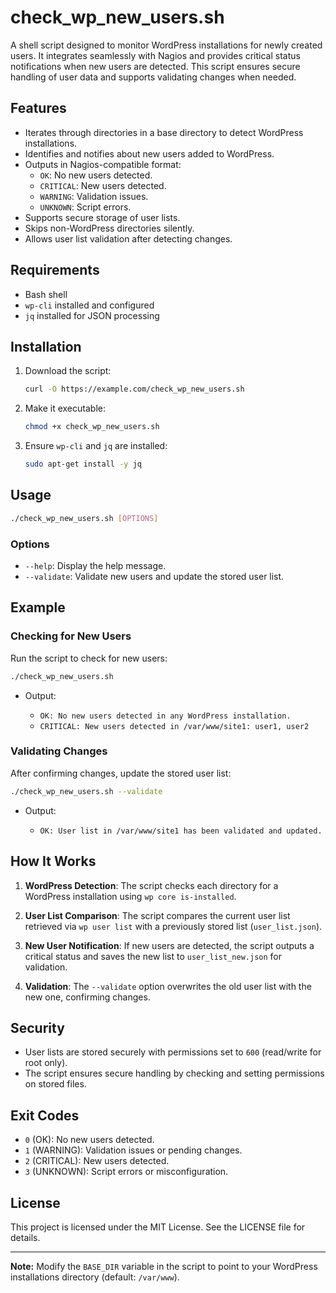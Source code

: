 # check_wp_new_users.sh

A shell script designed to monitor WordPress installations for newly created users. It integrates seamlessly with Nagios and provides critical status notifications when new users are detected. This script ensures secure handling of user data and supports validating changes when needed.

## Features

- Iterates through directories in a base directory to detect WordPress installations.
- Identifies and notifies about new users added to WordPress.
- Outputs in Nagios-compatible format:
  - `OK`: No new users detected.
  - `CRITICAL`: New users detected.
  - `WARNING`: Validation issues.
  - `UNKNOWN`: Script errors.
- Supports secure storage of user lists.
- Skips non-WordPress directories silently.
- Allows user list validation after detecting changes.

## Requirements

- Bash shell
- `wp-cli` installed and configured
- `jq` installed for JSON processing

## Installation

1. Download the script:

   ```bash
   curl -O https://example.com/check_wp_new_users.sh
   ```
2. Make it executable:

   ```bash
   chmod +x check_wp_new_users.sh
   ```
3. Ensure `wp-cli` and `jq` are installed:

   ```bash
   sudo apt-get install -y jq
   ```

## Usage

```bash
./check_wp_new_users.sh [OPTIONS]
```

### Options

- `--help`: Display the help message.
- `--validate`: Validate new users and update the stored user list.

## Example

### Checking for New Users

Run the script to check for new users:

```bash
./check_wp_new_users.sh
```
- Output:

  - `OK: No new users detected in any WordPress installation.`
  - `CRITICAL: New users detected in /var/www/site1: user1, user2`

### Validating Changes

After confirming changes, update the stored user list:

```bash
./check_wp_new_users.sh --validate
```
- Output:

  - `OK: User list in /var/www/site1 has been validated and updated.`

## How It Works

1. **WordPress Detection**: The script checks each directory for a WordPress installation using `wp core is-installed`.

2. **User List Comparison**: The script compares the current user list retrieved via `wp user list` with a previously stored list (`user_list.json`).

3. **New User Notification**: If new users are detected, the script outputs a critical status and saves the new list to `user_list_new.json` for validation.

4. **Validation**: The `--validate` option overwrites the old user list with the new one, confirming changes.

## Security

- User lists are stored securely with permissions set to `600` (read/write for root only).
- The script ensures secure handling by checking and setting permissions on stored files.

## Exit Codes

- `0` (OK): No new users detected.
- `1` (WARNING): Validation issues or pending changes.
- `2` (CRITICAL): New users detected.
- `3` (UNKNOWN): Script errors or misconfiguration.

## License

This project is licensed under the MIT License. See the LICENSE file for details.

---

**Note:** Modify the `BASE_DIR` variable in the script to point to your WordPress installations directory (default: `/var/www`).
